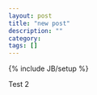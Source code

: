 ```yaml
---
layout: post
title: "new post"
description: ""
category: 
tags: []
---
```

{% include JB/setup %}

Test 2
